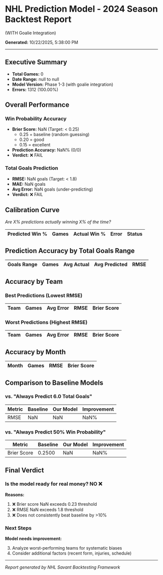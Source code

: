 # NHL Prediction Model - 2024 Season Backtest Report
(WITH Goalie Integration)

**Generated:** 10/22/2025, 5:38:00 PM

---

## Executive Summary

- **Total Games:** 0
- **Date Range:** null to null
- **Model Version:** Phase 1-3 (with goalie integration)
- **Errors:** 1312 (100.00%)

## Overall Performance

### Win Probability Accuracy

- **Brier Score:** NaN (Target: < 0.25)
  - 0.25 = baseline (random guessing)
  - 0.20 = good
  - 0.15 = excellent
- **Prediction Accuracy:** NaN% (0/0)
- **Verdict:** ❌ FAIL

### Total Goals Prediction

- **RMSE:** NaN goals (Target: < 1.8)
- **MAE:** NaN goals
- **Avg Error:** NaN goals (under-predicting)
- **Verdict:** ❌ FAIL

## Calibration Curve

*Are X% predictions actually winning X% of the time?*

| Predicted Win % | Games | Actual Win % | Error | Status |
|----------------|-------|--------------|-------|--------|

## Prediction Accuracy by Total Goals Range

| Goals Range | Games | Avg Actual | Avg Predicted | RMSE |
|-------------|-------|------------|---------------|------|

## Accuracy by Team

### Best Predictions (Lowest RMSE)

| Team | Games | Avg Error | RMSE | Brier Score |
|------|-------|-----------|------|-------------|

### Worst Predictions (Highest RMSE)

| Team | Games | Avg Error | RMSE | Brier Score |
|------|-------|-----------|------|-------------|

## Accuracy by Month

| Month | Games | RMSE | Brier Score |
|-------|-------|------|-------------|

## Comparison to Baseline Models

### vs. "Always Predict 6.0 Total Goals"

| Metric | Baseline | Our Model | Improvement |
|--------|----------|-----------|-------------|
| RMSE | NaN | NaN | NaN% |

### vs. "Always Predict 50% Win Probability"

| Metric | Baseline | Our Model | Improvement |
|--------|----------|-----------|-------------|
| Brier Score | 0.2500 | NaN | NaN% |

## Final Verdict

### Is the model ready for real money? **NO ❌**

**Reasons:**
1. ❌ Brier score NaN exceeds 0.23 threshold
2. ❌ RMSE NaN exceeds 1.8 threshold
3. ❌ Does not consistently beat baseline by >10%

### Next Steps

**Model needs improvement:**

3. Analyze worst-performing teams for systematic biases
4. Consider additional factors (recent form, injuries, schedule)

---

*Report generated by NHL Savant Backtesting Framework*
